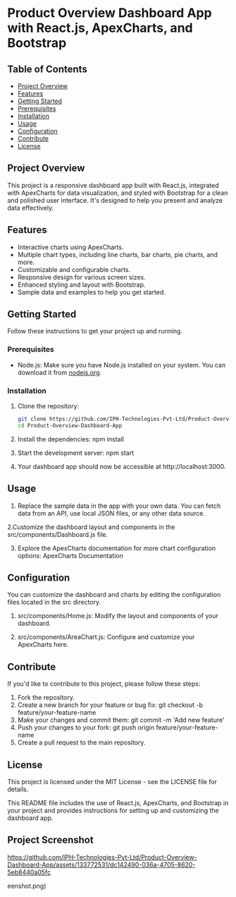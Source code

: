 # Product Overview Dashboard App with React.js, ApexCharts, and Bootstrap

## Table of Contents

- [Project Overview](#project-overview)
- [Features](#features)
- [Getting Started](#getting-started)
- [Prerequisites](#prerequisites)
- [Installation](#installation)
- [Usage](#usage)
- [Configuration](#configuration)
- [Contribute](#contribute)
- [License](#license)

## Project Overview

This project is a responsive dashboard app built with React.js, integrated with ApexCharts for data visualization, and styled with Bootstrap for a clean and polished user interface. It's designed to help you present and analyze data effectively.

## Features

- Interactive charts using ApexCharts.
- Multiple chart types, including line charts, bar charts, pie charts, and more.
- Customizable and configurable charts.
- Responsive design for various screen sizes.
- Enhanced styling and layout with Bootstrap.
- Sample data and examples to help you get started.

## Getting Started

Follow these instructions to get your project up and running.
### Prerequisites

- Node.js: Make sure you have Node.js installed on your system. You can download it from [nodejs.org](https://nodejs.org/).
### Installation

1. Clone the repository:

   ```bash
   git clone https://github.com/IPH-Technologies-Pvt-Ltd/Product-Overview-Dashboard-App.git
   cd Product-Overview-Dashboard-App
1. Install the dependencies:
    npm install
2. Start the development server:
    npm start
3. Your dashboard app should now be accessible at http://localhost:3000.
## Usage
1. Replace the sample data in the app with your own data. You can fetch data from an API, use local JSON files, or any other data source.

2.Customize the dashboard layout and components in the src/components/Dashboard.js file.

3. Explore the ApexCharts documentation for more chart configuration options: ApexCharts Documentation  
## Configuration
You can customize the dashboard and charts by editing the configuration files located in the src directory.

1. src/components/Home.js: Modify the layout and components of your dashboard.

2. src/components/AreaChart.js: Configure and customize your ApexCharts here.
## Contribute
If you'd like to contribute to this project, please follow these steps:

1. Fork the repository.
2. Create a new branch for your feature or bug fix: git checkout -b feature/your-feature-name
3. Make your changes and commit them: git commit -m 'Add new feature'
4. Push your changes to your fork: git push origin feature/your-feature-name
5. Create a pull request to the main repository.

## License
This project is licensed under the MIT License - see the LICENSE file for details.

This README file includes the use of React.js, ApexCharts, and Bootstrap in your project and provides instructions for setting up and customizing the dashboard app.
## Project Screenshot

https://github.com/IPH-Technologies-Pvt-Ltd/Product-Overview-Dashboard-App/assets/133772531/dc142490-036a-4705-8620-5eb8440a05fc

eenshot.png)
